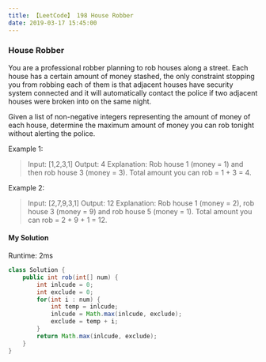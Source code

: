 ```yaml
---
title: 【LeetCode】 198 House Robber
date: 2019-03-17 15:45:00
---
```


### House Robber

You are a professional robber planning to rob houses along a street. Each house has a certain amount of money stashed, the only constraint stopping you from robbing each of them is that adjacent houses have security system connected and it will automatically contact the police if two adjacent houses were broken into on the same night.

Given a list of non-negative integers representing the amount of money of each house, determine the maximum amount of money you can rob tonight without alerting the police.

Example 1:

>Input: [1,2,3,1]
Output: 4
Explanation: Rob house 1 (money = 1) and then rob house 3 (money = 3).
             Total amount you can rob = 1 + 3 = 4.

Example 2:

>Input: [2,7,9,3,1]
Output: 12
Explanation: Rob house 1 (money = 2), rob house 3 (money = 9) and rob house 5 (money = 1).
             Total amount you can rob = 2 + 9 + 1 = 12.



#### My Solution

Runtime: 2ms

```Java
class Solution {
    public int rob(int[] num) {
        int inlcude = 0;
        int exclude = 0;
        for(int i : num) {
            int temp = inlcude;
            inlcude = Math.max(inlcude, exclude);
            exclude = temp + i;
        }
        return Math.max(inlcude, exclude);
    }
}
```
